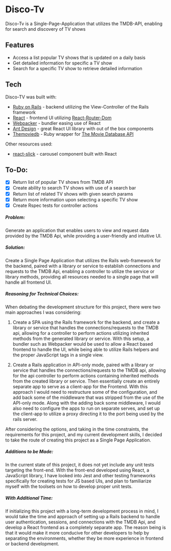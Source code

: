 # Disco-Tv

Disco-Tv is a Single-Page-Application that utilizes the TMDB-API, enabling for search and discovery of TV shows

## Features
 - Access a list popular TV shows that is updated on a daily basis
 - Get detailed information for specific a TV show
 - Search for a specific TV show to retrieve detailed information

## Tech
Disco-TV was built with:
* [Ruby on Rails](https://rubyonrails.org/) - backend utilizing the View-Controller of the Rails framework
* [React](https://reactjs.org/) - frontend UI utilizing [React-Router-Dom](https://github.com/ReactTraining/react-router/tree/master/packages/react-router-dom)
* [Webpacker](https://github.com/rails/webpacker) - bundler easing use of React
* [Ant Design](https://ant.design/docs/react/introduce) - great React UI library with out of the box components
* [Themoviedb](https://github.com/ahmetabdi/themoviedb/) - Ruby wrapper for [The Movie Database API](https://www.themoviedb.org/documentation/api)

Other resources used:
- [react-slick](https://github.com/akiran/react-slick) - carousel component built with React

## To-Do:
- [x] Return list of popular TV shows from TMDB API
- [x] Create ability to search TV shows with use of a search bar
- [x] Return list of related TV shows with given search params
- [x] Return more information upon selecting a specific TV show
- [x] Create Rspec tests for controller actions

##### Problem:
Generate an application that enables users to view and request data provided by the TMDB Api, while providing a user-friendly and intuitive UI.

##### Solution:
Create a Single Page Application that utilizes the Rails web-framework for the backend, paired with a library or service to establish connections and requests to the TMDB Api, enabling a controller to utilize the service or library methods, providing all resources needed to a single page that will handle all frontend UI.


##### Reasoning for Technical Choices:
When debating the development structure for this project, there were two main approaches I was considering:
1.	Create a SPA using the Rails framework for the backend, and create a library or service that handles the connections/requests to the TMDB api, allowing for a controller to perform actions utilizing inherited methods from the generated library or service. With this setup, a bundler such as Webpacker would be used to allow a React based frontend to handle the UI, while being able to utilize Rails helpers and the proper JavaScript tags in a single view.

2.	Create a Rails application in API-only mode, paired with a library or service that handles the connections/requests to the TMDB api, allowing for the api controller to perform actions containing inherited methods from the created library or service. Then essentially create an entirely separate app to serve as a client-app for the Frontend. With this approach I would need to restructure some of the configuration, and add back some of the middleware that was stripped from the use of the API-only mode. Along with the adding back some middleware, I would also need to configure the apps to run on separate serves, and set up the client-app to utilize a proxy directing it to the port being used by the rails server.

After considering the options, and taking in the time constraints, the requirements for this project, and my current development skills, I decided to take the route of creating this project as a Single Page Application.

##### Additions to be Made:
In the current state of this project, it does not yet include any unit tests targeting the front-end. With the front-end developed using React, a JavaScript library, I have looked into Jest and other testing frameworks specifically for creating tests for JS based UIs, and plan to familiarize myself with the toolsets on how to develop proper unit tests.

##### With Additional Time:
If initializing this project with a long-term development process in mind, I would take the time and approach of setting up a Rails backend to handle user authentication, sessions, and connections with the TMDB Api, and develop a React frontend as a completely separate app. The reason being is that it would make it more conducive for other developers to help by separating the environments, whether they be more experience in frontend or backend development.

